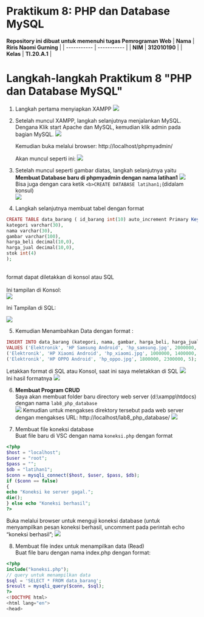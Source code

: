 # Praktikum 8: PHP dan Database MySQL

<strong>Repository ini dibuat untuk memenuhi tugas Pemrograman Web</strong>
| <strong>Nama</strong>      | <strong>Riris Naomi Gurning</strong>  |
| ----------- | ----------- |
| <strong>NIM</strong>     | <strong>312010190</strong>       |
| <strong>Kelas</strong>   | <strong>TI.20.A.1</strong>        |

# Langkah-langkah Praktikum 8 "PHP dan Database MySQL"

1. Langkah pertama menyiapkan XAMPP 
 ![](foto/foto1.png)

2. Setelah muncul XAMPP, langkah selanjutnya menjalankan MySQL. Dengana Klik start Apache dan MySQL, kemudian klik admin pada bagian MySQL.
 ![](foto/foto2.png)<p>Kemudian buka
melalui browser: http://localhost/phpmyadmin/</p>Akan muncul seperti ini:
![](foto/foto3.png)

3. Setelah muncul seperti gambar diatas, langkah selanjutnya yaitu <b>Membuat Database baru di phpmyadmin dengan nama latihan1</b>
![](foto/foto4.png)
<br>Bisa juga dengan cara ketik ```<b>CREATE DATABASE latihan1;```</b>(didalam konsul)</br>
![](foto/foto5.png)

4. Langkah selanjutnya membuat tabel dengan format 
```php
CREATE TABLE data_barang ( id_barang int(10) auto_increment Primary Key,
kategori varchar(30),
nama varchar(30),
gambar varchar(100),
harga_beli decimal(10,0),
harga_jual decimal(10,0),
stok int(4)
);
```
<br>format dapat diletakkan di konsol atau SQL</br>
<br>Ini tampilan di Konsol:</br>
![](foto/foto6.png)
<p>Ini Tampilan di SQL:</p>

![](foto/foto7.png)

5. Kemudian Menambahkan Data dengan format :
```php
INSERT INTO data_barang (kategori, nama, gambar, harga_beli, harga_jual, stok)
VALUES ('Elektronik', 'HP Samsung Android', 'hp_samsung.jpg', 2000000, 2400000, 5),
('Elektronik', 'HP Xiaomi Android', 'hp_xiaomi.jpg', 1000000, 1400000, 5),
('Elektronik', 'HP OPPO Android', 'hp_oppo.jpg', 1800000, 2300000, 5);
```
Letakkan format di SQL atau Konsol, saat ini saya meletakkan di SQL
![](foto/foto8.png)
<br>Ini hasil formatnya
![](foto/foto9.png)

6. <b>Membuat Program CRUD</b>
<br>Saya akan membuat folder baru directory web server (d:\xampp\htdocs) dengan nama ```lab8_php_database```</br>
![](foto/foto10.png)
Kemudian untuk mengakses direktory tersebut pada web server dengan mengakses URL:
http://localhost/lab8_php_database/
![](foto/foto11.png)

7. Membuat file koneksi database <br>Buat file baru di VSC dengan nama ```koneksi.php``` dengan format </br>
```php
<?php
$host = "localhost";
$user = "root";
$pass = "";
$db = "latihan1";
$conn = mysqli_connect($host, $user, $pass, $db);
if ($conn == false)
{
echo "Koneksi ke server gagal.";
die();
} else echo "Koneksi berhasil";
?>
```
Buka melalui browser untuk menguji koneksi database (untuk menyampilkan pesan
koneksi berhasil, uncomment pada perintah echo “koneksi berhasil”;
![](foto/foto12.png)

8. Membuat file index untuk menampilkan data (Read)<br>Buat file baru dengan nama index.php dengan format:
```php
<?php
include("koneksi.php");
// query untuk menampilkan data
$sql = 'SELECT * FROM data_barang';
$result = mysqli_query($conn, $sql);
?>
<!DOCTYPE html>
<html lang="en">
<head>
```
